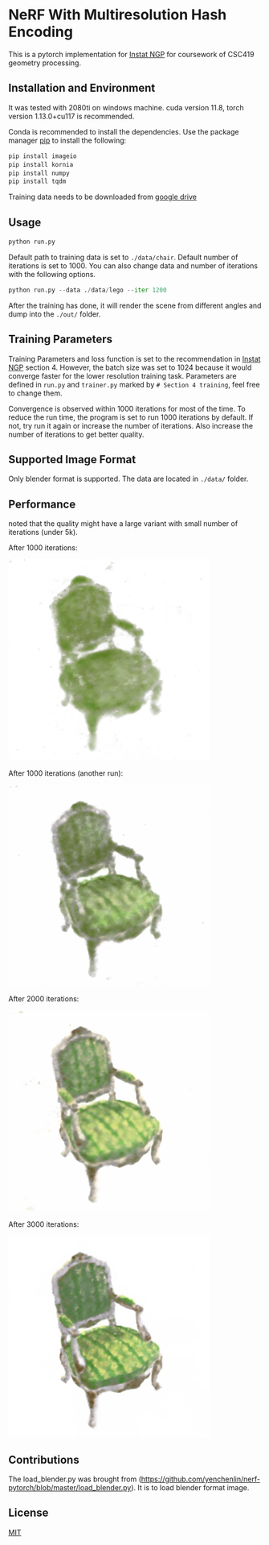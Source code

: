 # NeRF With Multiresolution Hash Encoding

This is a pytorch implementation for [Instat NGP](https://nvlabs.github.io/instant-ngp/assets/mueller2022instant.pdf) for coursework of CSC419 geometry processing.

## Installation and Environment

It was tested with 2080ti on windows machine. cuda version 11.8, torch version 1.13.0+cu117 is recommended.

Conda is recommended to install the dependencies. Use the package manager [pip](https://pip.pypa.io/en/stable/) to install the following:

```bash
pip install imageio
pip install kornia
pip install numpy
pip install tqdm
```

Training data needs to be downloaded from [google drive](https://drive.google.com/drive/folders/1JDdLGDruGNXWnM1eqY1FNL9PlStjaKWi)

## Usage

```python
python run.py
```
Default path to training data is set to `./data/chair`. Default number of iterations is set to 1000. You can also change data and number of iterations with the following options.

```python
python run.py --data ./data/lego --iter 1200
```

After the training has done, it will render the scene from different angles and dump into the `./out/` folder.

## Training Parameters

Training Parameters and loss function is set to the recommendation in [Instat NGP](https://nvlabs.github.io/instant-ngp/assets/mueller2022instant.pdf) section 4. However, the batch size was set to 1024 because it would converge faster for the lower resolution training task. Parameters are defined in `run.py` and `trainer.py` marked by `# Section 4 training`, feel free to change them.

Convergence is observed within 1000 iterations for most of the time. To reduce the run time, the program is set to run 1000 iterations by default. If not, try run it again or increase the number of iterations. Also increase the number of iterations to get better quality.

## Supported Image Format

Only blender format is supported. The data are located in `./data/` folder.

## Performance

noted that the quality might have a large variant with small number of iterations (under 5k).

After 1000 iterations:

![after 1k iters](output/1kiter.png)

After 1000 iterations (another run):

![after 1k iters](output/1kiter2.png)

After 2000 iterations:

![after 2k iters](output/2kiter.png)

After 3000 iterations:

![after 3k iters](output/3kiter.png)

## Contributions

The load_blender.py was brought from (https://github.com/yenchenlin/nerf-pytorch/blob/master/load_blender.py). It is to load blender format image.

## License

[MIT](https://choosealicense.com/licenses/mit/)